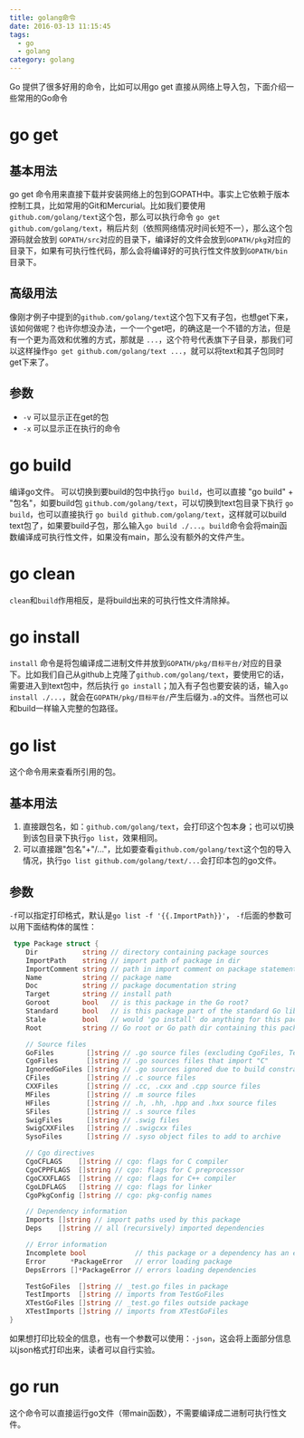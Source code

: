 ```yaml
---
title: golang命令
date: 2016-03-13 11:15:45
tags:
  - go
  - golang
category: golang
---
```

Go 提供了很多好用的命令，比如可以用go get 直接从网络上导入包，下面介绍一些常用的Go命令
# go get
## 基本用法
go get 命令用来直接下载并安装网络上的包到GOPATH中。事实上它依赖于版本控制工具，比如常用的Git和Mercurial。比如我们要使用`github.com/golang/text`这个包，那么可以执行命令 `go get github.com/golang/text`，稍后片刻（依照网络情况时间长短不一），那么这个包源码就会放到 `GOPATH/src`对应的目录下，编译好的文件会放到`GOPATH/pkg`对应的目录下，如果有可执行性代码，那么会将编译好的可执行性文件放到`GOPATH/bin`目录下。
## 高级用法
像刚才例子中提到的`github.com/golang/text`这个包下又有子包，也想get下来，该如何做呢？也许你想没办法，一个一个get吧，的确这是一个不错的方法，但是有一个更为高效和优雅的方式，那就是 `...`，这个符号代表旗下子目录，那我们可以这样操作`go get github.com/golang/text ...`，就可以将text和其子包同时get下来了。
## 参数
- `-v` 可以显示正在get的包
- `-x` 可以显示正在执行的命令

# go build
编译go文件。
可以切换到要build的包中执行`go build`，也可以直接 "go build" + "包名"，如要build包 `github.com/golang/text`，可以切换到text包目录下执行 `go build`，也可以直接执行 `go build github.com/golang/text`，这样就可以build text包了，如果要build子包，那么输入`go build ./...`。`build`命令会将main函数编译成可执行性文件，如果没有main，那么没有额外的文件产生。

# go clean
`clean`和`build`作用相反，是将build出来的可执行性文件清除掉。

# go install
`install` 命令是将包编译成二进制文件并放到`GOPATH/pkg/目标平台/`对应的目录下。比如我们自己从github上克隆了`github.com/golang/text`，要使用它的话，需要进入到text包中，然后执行 `go install`；加入有子包也要安装的话，输入`go install ./...`，就会在`GOPATH/pkg/目标平台/`产生后缀为`.a`的文件。当然也可以和build一样输入完整的包路径。

# go list
这个命令用来查看所引用的包。
## 基本用法
1. 直接跟包名，如：`github.com/golang/text`，会打印这个包本身；也可以切换到该包目录下执行`go list`，效果相同。
2. 可以直接跟"包名"+"/..."，比如要查看`github.com/golang/text`这个包的导入情况，执行`go list github.com/golang/text/...`会打印本包的go文件。

## 参数
`-f`可以指定打印格式，默认是`go list -f '{{.ImportPath}}'`， `-f`后面的参数可以用下面结构体的属性：

``` go
 type Package struct {
    Dir           string // directory containing package sources
    ImportPath    string // import path of package in dir
    ImportComment string // path in import comment on package statement
    Name          string // package name
    Doc           string // package documentation string
    Target        string // install path
    Goroot        bool   // is this package in the Go root?
    Standard      bool   // is this package part of the standard Go library?
    Stale         bool   // would 'go install' do anything for this package?
    Root          string // Go root or Go path dir containing this package

    // Source files
    GoFiles        []string // .go source files (excluding CgoFiles, TestGoFiles, XTestGoFiles)
    CgoFiles       []string // .go sources files that import "C"
    IgnoredGoFiles []string // .go sources ignored due to build constraints
    CFiles         []string // .c source files
    CXXFiles       []string // .cc, .cxx and .cpp source files
    MFiles         []string // .m source files
    HFiles         []string // .h, .hh, .hpp and .hxx source files
    SFiles         []string // .s source files
    SwigFiles      []string // .swig files
    SwigCXXFiles   []string // .swigcxx files
    SysoFiles      []string // .syso object files to add to archive

    // Cgo directives
    CgoCFLAGS    []string // cgo: flags for C compiler
    CgoCPPFLAGS  []string // cgo: flags for C preprocessor
    CgoCXXFLAGS  []string // cgo: flags for C++ compiler
    CgoLDFLAGS   []string // cgo: flags for linker
    CgoPkgConfig []string // cgo: pkg-config names

    // Dependency information
    Imports []string // import paths used by this package
    Deps    []string // all (recursively) imported dependencies

    // Error information
    Incomplete bool            // this package or a dependency has an error
    Error      *PackageError   // error loading package
    DepsErrors []*PackageError // errors loading dependencies

    TestGoFiles  []string // _test.go files in package
    TestImports  []string // imports from TestGoFiles
    XTestGoFiles []string // _test.go files outside package
    XTestImports []string // imports from XTestGoFiles
}
```
如果想打印比较全的信息，也有一个参数可以使用：`-json`，这会将上面部分信息以json格式打印出来，读者可以自行实验。

# go run
这个命令可以直接运行go文件（带main函数），不需要编译成二进制可执行性文件。
